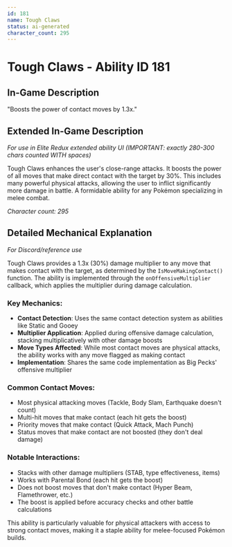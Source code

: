 ```yaml
---
id: 181
name: Tough Claws
status: ai-generated
character_count: 295
---
```


# Tough Claws - Ability ID 181

## In-Game Description
"Boosts the power of contact moves by 1.3x."

## Extended In-Game Description
*For use in Elite Redux extended ability UI (IMPORTANT: exactly 280-300 chars counted WITH spaces)*

Tough Claws enhances the user's close-range attacks. It boosts the power of all moves that make direct contact with the target by 30%. This includes many powerful physical attacks, allowing the user to inflict significantly more damage in battle. A formidable ability for any Pokémon specializing in melee combat.

*Character count: 295*

## Detailed Mechanical Explanation
*For Discord/reference use*

Tough Claws provides a 1.3x (30%) damage multiplier to any move that makes contact with the target, as determined by the `IsMoveMakingContact()` function. The ability is implemented through the `onOffensiveMultiplier` callback, which applies the multiplier during damage calculation.

### Key Mechanics:
- **Contact Detection**: Uses the same contact detection system as abilities like Static and Gooey
- **Multiplier Application**: Applied during offensive damage calculation, stacking multiplicatively with other damage boosts
- **Move Types Affected**: While most contact moves are physical attacks, the ability works with any move flagged as making contact
- **Implementation**: Shares the same code implementation as Big Pecks' offensive multiplier

### Common Contact Moves:
- Most physical attacking moves (Tackle, Body Slam, Earthquake doesn't count)
- Multi-hit moves that make contact (each hit gets the boost)
- Priority moves that make contact (Quick Attack, Mach Punch)
- Status moves that make contact are not boosted (they don't deal damage)

### Notable Interactions:
- Stacks with other damage multipliers (STAB, type effectiveness, items)
- Works with Parental Bond (each hit gets the boost)
- Does not boost moves that don't make contact (Hyper Beam, Flamethrower, etc.)
- The boost is applied before accuracy checks and other battle calculations

This ability is particularly valuable for physical attackers with access to strong contact moves, making it a staple ability for melee-focused Pokémon builds.